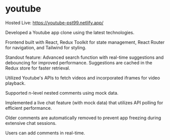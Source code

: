 # youtube

Hosted Live: https://youtube-pst99.netlify.app/

Developed a Youtube app clone using the latest technologies.

Frontend built with React, Redux Toolkit for state management, React Router for navigation, and Tailwind for styling.

Standout feature: Advanced search function with real-time suggestions and debouncing for improved performance. Suggestions are cached in the Redux store for faster retrieval.

Utilized Youtube's APIs to fetch videos and incorporated iframes for video playback.

Supported n-level nested comments using mock data.

Implemented a live chat feature (with mock data) that utilizes API polling for efficient performance.

Older comments are automatically removed to prevent app freezing during extensive chat sessions.

Users can add comments in real-time.
